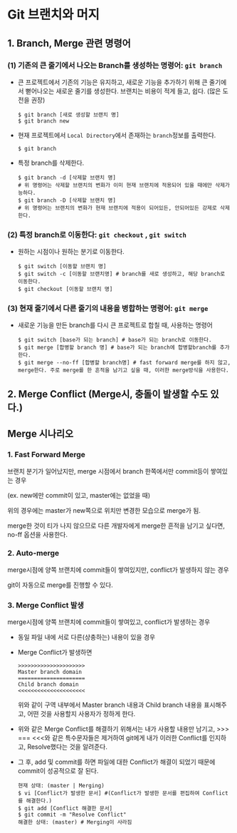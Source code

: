 # Git 브랜치와 머지

## 1. Branch, Merge 관련 명령어

### (1) 기존의 큰 줄기에서 나오는 Branch를 생성하는 명령어: `git branch`

- 큰 프로젝트에서 기존의 기능은 유지하고, 새로운 기능을 추가하기 위해 큰 줄기에서 뻗어나오는 새로운 줄기를 생성한다. 브랜치는 비용이 적게 들고, 쉽다. (많은 도전을 권장)

  ``` shell
  $ git branch [새로 생성할 브랜치 명]
  $ git branch new
  ```

- 현재 프로젝트에서  `Local Directory`에서 존재하는 `branch`정보를 출력한다.

  ```shell
  $ git branch
  ```

- 특정 branch를 삭제한다.

  ```shell
  $ git branch -d [삭제할 브랜치 명]
  # 위 명령어는 삭제할 브랜치의 변화가 이미 현재 브랜치에 적용되어 있을 때에만 삭제가능하다.
  $ git branch -D [삭제할 브랜치 명]
  # 위 명령어는 브랜치의 변화가 현재 브랜치에 적용이 되어있든, 안되어있든 강제로 삭제한다.
  ```
  
  

### (2) 특정 branch로 이동한다: `git checkout` , `git switch`

- 원하는 시점이나 원하는 분기로 이동한다.

  ```shell
  $ git switch [이동할 브랜치 명]
  $ git switch -c [이동할 브랜치명] # branch를 새로 생성하고, 해당 branch로 이동한다.
  $ git checkout [이동할 브랜치 명]
  ```

  

### (3) 현재 줄기에서 다른 줄기의 내용을 병합하는 명령어: `git merge`

- 새로운 기능을 만든 branch를 다시 큰 프로젝트로 합칠 때, 사용하는 명령어

  ```shell
  $ git switch [base가 되는 branch] # base가 되는 branch로 이동한다.
  $ git merge [합병할 branch 명] # base가 되는 branch에 합병할branch를 추가한다.
  $ git merge --no-ff [합병할 branch명] # fast forward merge를 하지 않고, merge한다. 주로 merge를 한 흔적을 남기고 싶을 때, 이러한 merge방식을 사용한다.
  ```

  

## 2. Merge Conflict (Merge시, 충돌이 발생할 수도 있다.)

## Merge 시나리오

### 1. Fast Forward Merge

브랜치 분기가 일어났지만, merge 시점에서 branch 한쪽에서만 commit등이 쌓여있는 경우

(ex. new에만 commit이 있고, master에는 없었을 때)

위의 경우에는 master가 new쪽으로 위치만 변경한 모습으로 merge가 됨.

merge한 것이 티가 나지 않으므로 다른 개발자에게 merge한 흔적을 남기고 싶다면, no-ff 옵션을 사용한다.



### 2. Auto-merge

merge시점에 양쪽 브랜치에 commit들이 쌓여있지만, conflict가 발생하지 않는 경우

git이 자동으로 merge를 진행할 수 있다.



### 3. Merge Conflict 발생

merge시점에 양쪽 브랜치에 commit들이 쌓여있고, conflict가 발생하는 경우

- 동일 파일 내에 서로 다른(상충하는) 내용이 있을 경우

- Merge Conflict가 발생하면

  ```
  >>>>>>>>>>>>>>>>>>>>>
  Master branch domain
  =====================
  Child branch domain
  <<<<<<<<<<<<<<<<<<<<<
  ```

  위와 같이 구역 내부에서 Master branch 내용과 Child branch 내용을 표시해주고, 어떤 것을 사용할지 사용자가 정하게 한다.

- 위와 같은 Merge Conflict를 해결하기 위해서는 내가 사용할 내용만 남기고, >>> === <<<와 같은 특수문자들은 제거하여 git에게 내가 이러한 Conflict를 인지하고, Resolve했다는 것을 알려준다.

- 그 후, add 및 commit를 하면 파일에 대한 Conflict가 해결이 되었기 때문에 commit이 성공적으로 잘 된다.

  ```shell
  현재 상태: (master | Merging)
  $ vi [Conflict가 발생한 문서] #(Conflict가 발생한 문서를 편집하여 Conflict를 해결한다.)
  $ git add [Conflict 해결한 문서]
  $ git commit -m "Resolve Conflict"
  해결한 상태: (master) # Merging이 사라짐
  ```

  